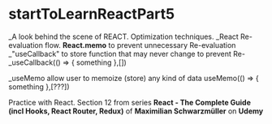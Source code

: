 # startToLearnReactPart5

_A look behind the scene of REACT. Optimization techniques.
_React Re-evaluation flow. **React.memo** to prevent unnecessary Re-evaluation
_"useCallback" to store function that may never change to prevent Re-
_useCallback(() => {
    something
},[])

_useMemo allow user to memoize (store) any kind of data
useMemo(() => {
    something
},[???])

Practice with React. Section 12 from series **React - The Complete Guide (incl Hooks, React Router, Redux)** of **Maximilian Schwarzmüller** on **Udemy**
